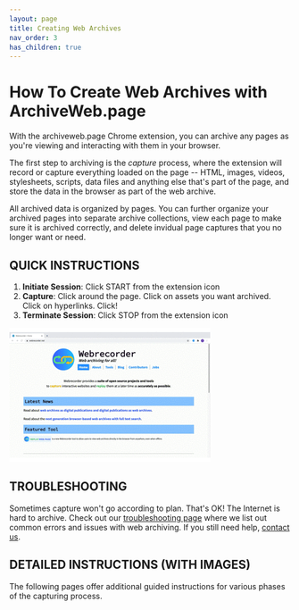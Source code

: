 ```yaml
---
layout: page
title: Creating Web Archives
nav_order: 3
has_children: true
---
```


# How To Create Web Archives with ArchiveWeb.page

With the archiveweb.page Chrome extension, you can archive any pages as you're viewing and interacting with them in your browser.

The first step to archiving is the *capture* process, where the extension will record or capture everything loaded on the page -- HTML, images, videos, stylesheets, scripts, data files and anything else that's part of the page, and store the data in the browser as part of the web archive.

All archived data is organized by pages. You can further organize your archived pages into separate archive collections, view each page to make sure it is archived correctly, and delete invidual page captures that you no longer want or need.

## QUICK INSTRUCTIONS

1. <b>Initiate Session</b>: Click START from the extension icon
2. <b>Capture</b>: Click around the page. Click on assets you want archived. Click on hyperlinks. Click!
3. <b>Terminate Session</b>: Click STOP from the extension icon
<!-- 4. <b>Manage Session</b>: Organize the sessions into collections -->
<!-- 5. <b>Replay Session</b>: Click on View Recorded Page from the extension icon -->
![Capturing website GIF](/assets/images/usage/capture.gif)


## TROUBLESHOOTING
Sometimes capture won't go according to plan. That's OK! The Internet is hard to archive. Check out our [troubleshooting page](../troubleshooting) where we list out common errors and issues with web archiving. If you still need help, [contact us](../contact).

## DETAILED INSTRUCTIONS (WITH IMAGES)

The following pages offer additional guided instructions for various phases of the capturing process.

